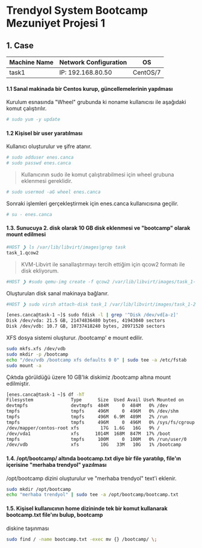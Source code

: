 # Trendyol System Bootcamp Mezuniyet Projesi 1

## 1. Case
| Machine  Name | Network Configuration                  | OS                         |
|---------------|----------------------------------------|----------------------------|
| task1        | IP: 192.168.80.50    | CentOS/7   |

#### 1.1 Sanal makinada bir Centos kurup, güncellemelerinin yapılması

Kurulum esnasında  "Wheel" grubunda ki noname kullanıcısı ile aşağıdaki komut çalıştırılır.

```bash
# sudo yum -y update
```

#### 1.2 Kişisel bir user yaratılması
Kullanıcı oluşturulur ve şifre atanır.

```bash
# sudo adduser enes.canca
# sudo passwd enes.canca
```
>  Kullanıcının sudo ile komut çalıştırabilmesi için wheel grubuna eklenmesi gereklidir.

```bash
# sudo usermod -aG wheel enes.canca
```
Sonraki işlemleri gerçekleştirmek için enes.canca kullanıcısına geçilir.

```bash
# su - enes.canca
```

#### 1.3. Sunucuya 2. disk olarak 10 GB disk eklenmesi ve "bootcamp" olarak mount edilmesi


```bash
#HOST ❯ ls /var/lib/libvirt/images|grep task
task_1.qcow2
```
>KVM-Libvirt ile sanallaştırmayı tercih ettiğim için qcow2 formatı ile disk ekliyorum.

```bash
#HOST ❯ #sudo qemu-img create -f qcow2 /var/lib/libvirt/images/task_1-2.qcow2 10G
```
Oluşturulan disk sanal makinaya bağlanır.
```bash
#HOST ❯ sudo virsh attach-disk task_1 /var/lib/libvirt/images/task_1-2.qcow2 vdb --driver qemu --subdriver qcow2 --live --persistent
```
```bash
[enes.canca@task-1 ~]$ sudo fdisk -l | grep '^Disk /dev/vd[a-z]'
Disk /dev/vda: 21.5 GB, 21474836480 bytes, 41943040 sectors
Disk /dev/vdb: 10.7 GB, 10737418240 bytes, 20971520 sectors
```
XFS dosya sistemi oluşturur. /bootcamp' e mount edilir.

```bash
sudo mkfs.xfs /dev/vdb
sudo mkdir -p /bootcamp
echo "/dev/vdb /bootcamp xfs defaults 0 0" | sudo tee -a /etc/fstab
sudo mount -a
```
Çıktıda görüldüğü üzere 10 GB'lık diskimiz /bootcamp altına mount edilmiştir.
```bash
[enes.canca@task-1 ~]$ df -hT
Filesystem              Type      Size  Used Avail Use% Mounted on
devtmpfs                devtmpfs  484M     0  484M   0% /dev
tmpfs                   tmpfs     496M     0  496M   0% /dev/shm
tmpfs                   tmpfs     496M  6.9M  489M   2% /run
tmpfs                   tmpfs     496M     0  496M   0% /sys/fs/cgroup
/dev/mapper/centos-root xfs        17G  1.6G   16G   9% /
/dev/vda1               xfs      1014M  168M  847M  17% /boot
tmpfs                   tmpfs     100M     0  100M   0% /run/user/0
/dev/vdb                xfs        10G   33M   10G   1% /bootcamp
```
#### 1.4. /opt/bootcamp/ altında bootcamp.txt diye bir file yaratılıp, file'ın içerisine "merhaba trendyol" yazılması

/opt/bootcamp dizini oluşturulur ve "merhaba trendyol" text'i eklenir.
```bash
sudo mkdir /opt/bootcamp
echo "merhaba trendyol" | sudo tee -a /opt/bootcamp/bootcamp.txt
```
#### 1.5. Kişisel kullanıcının home dizininde tek bir komut kullanarak bootcamp.txt file'ını bulup, bootcamp
diskine taşınması
```bash
sudo find / -name bootcamp.txt -exec mv {} /bootcamp/ \;
```
